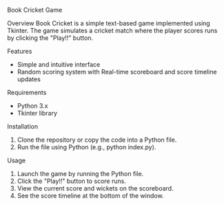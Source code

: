 Book Cricket Game

Overview
Book Cricket is a simple text-based game implemented using Tkinter. The game simulates a cricket match where the player scores runs by clicking the "Play!!" button.

Features
- Simple and intuitive interface
- Random scoring system with Real-time scoreboard and score timeline updates

Requirements
- Python 3.x
- Tkinter library

Installation
1. Clone the repository or copy the code into a Python file.
2. Run the file using Python (e.g., python index.py).

Usage
1. Launch the game by running the Python file.
2. Click the "Play!!" button to score runs.
3. View the current score and wickets on the scoreboard.
4. See the score timeline at the bottom of the window.
